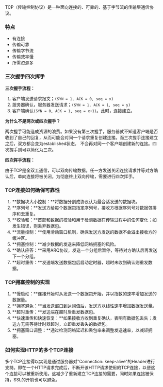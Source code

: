 
TCP（传输控制协议）是一种面向连接的、可靠的、基于字节流的传输层通信协议。

### 特点

- 有连接
- 传输可靠
- 传输字节流
- 传输效率慢
- 所需资源多

### 三次握手四次挥手

**三次握手流程：**

1. 客户端发送请求报文；`(SYN = 1, ACK = 0, seq = x)`
2. 服务器确认，服务器发送请求；`(SYN = 1, ACK = 1, seq = y)`
3. 客户端确认`(SYN = 0, ACK = 1, seq = x+1)`。此时，连接建立。

**为什么不是两次或四次握手？**

两次握手可能造成资源的浪费。如果没有第三次握手，服务器就不知道客户端是否收到了自己的回复，从而可能会对同一个请求重复创建连接。而三次握手连接建立之后，双方都会变为established状态，
不会再对同一个客户端创建新的连接。四次握手则可以简化为三次。

**四次挥手流程：**

由于TCP是全双工通信，可以双向传输数据。任一方发送关闭连接请求并等对方确认后，单向连接将被关闭。为彻底终止双向传输，需要进行四次挥手。

### TCP连接如何确保可靠性

1. **数据块大小控制：**将数据分割成协议认为最合适发送的数据块。
2. **序列号：**发送方给每个数据包指定序列号，接收方根据序列号对数据包排序和去重复。
3. **校验和：**首部和数据的校验和用于检测数据在传输过程中的任何变化；如发生错误，则丢弃数据包。
4. **流量控制：**使用滑动窗口机制，确保发送方发送的数据不会溢出接收方的缓冲区。
5. **拥塞控制：**减少数据的发送来降低网络拥塞的风险。
6. **确认应答：**采用ARQ协议，发送一个分组后暂停，等待对方确认后再发送下一个分组。
7. **超时重传：**发送端发送数据包后启动定时器，超时未收到确认则重发数据。

### TCP拥塞控制的实现

1. **慢启动：**连接开始时从发送一个数据包开始，并以指数的速率增加发送的数据量。
2. **拥塞避免：**当发送窗口到达阈值后，发送方以线性速率增加数据发送量。
3. **超时重传：**发送端在超时后重发数据包。
4. **快速重传和快速恢复：**如果接收方收到重复确认，表明有数据包丢失；发送方无需等待计时器超时，立即重发丢失的数据包。
5. **拥塞窗口调整：**通过检测网络延迟和丢包率来调整发送速率，以减轻拥塞。

### 如何实现HTTP的多个TCP连接

多个TCP连接得以实现是通过服务器对"Connection: keep-alive"的Header进行支持。即在一个HTTP请求完成后，不断开该HTTP请求使用的TCP连接，以便这个连接可以被重新使用。这减少了重新建立TCP连接的需要，同时如果连接被保持，SSL的开销也可以避免。